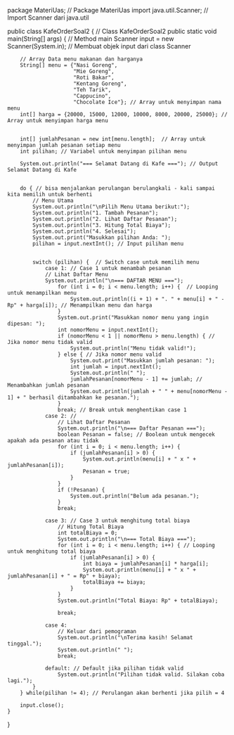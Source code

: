 package MateriUas; // Package MateriUas
import java.util.Scanner; // Import Scanner dari java.util

public class KafeOrderSoal2 { // Class KafeOrderSoal2
    public static void main(String[] args) { // Method main 
        Scanner input = new Scanner(System.in); // Membuat objek input dari class Scanner

        // Array Data menu makanan dan harganya
        String[] menu = {"Nasi Goreng",
                         "Mie Goreng", 
                         "Roti Bakar", 
                         "Kentang Goreng", 
                         "Teh Tarik", 
                         "Cappucino", 
                         "Chocolate Ice"}; // Array untuk menyimpan nama menu
        int[] harga = {20000, 15000, 12000, 10000, 8000, 20000, 25000}; // Array untuk menyimpan harga menu 

        
        int[] jumlahPesanan = new int[menu.length];  // Array untuk menyimpan jumlah pesanan setiap menu
        int pilihan; // Variabel untuk menyimpan pilihan menu

        System.out.println("=== Selamat Datang di Kafe ==="); // Output Selamat Datang di Kafe   
        

        do { // bisa menjalankan perulangan berulangkali - kali sampai kita memilih untuk berhenti
            // Menu Utama
            System.out.println("\nPilih Menu Utama berikut:");
            System.out.println("1. Tambah Pesanan"); 
            System.out.println("2. Lihat Daftar Pesanan");
            System.out.println("3. Hitung Total Biaya");
            System.out.println("4. Selesai");
            System.out.print("Masukkan pilihan Anda: "); 
            pilihan = input.nextInt(); // Input pilihan menu


            switch (pilihan) {  // Switch case untuk memilih menu
                case 1: // Case 1 untuk menambah pesanan
                // Lihat Daftar Menu
                System.out.println("\n=== DAFTAR MENU ==="); 
                    for (int i = 0; i < menu.length; i++) {  // Looping untuk menampilkan menu
                        System.out.println((i + 1) + ". " + menu[i] + " - Rp" + harga[i]); // Menampilkan menu dan harga
                    }
                    System.out.print("Masukkan nomor menu yang ingin dipesan: ");
                    int nomorMenu = input.nextInt();
                    if (nomorMenu < 1 || nomorMenu > menu.length) { // Jika nomor menu tidak valid
                        System.out.println("Menu tidak valid!");
                    } else { // Jika nomor menu valid
                        System.out.print("Masukkan jumlah pesanan: ");
                        int jumlah = input.nextInt();
                        System.out.println(" ");
                        jumlahPesanan[nomorMenu - 1] += jumlah; // Menambahkan jumlah pesanan
                        System.out.println(jumlah + " " + menu[nomorMenu - 1] + " berhasil ditambahkan ke pesanan.");
                    }
                    break; // Break untuk menghentikan case 1
                case 2: //
                    // Lihat Daftar Pesanan
                    System.out.println("\n=== Daftar Pesanan ===");
                    boolean Pesanan = false; // Boolean untuk mengecek apakah ada pesanan atau tidak
                    for (int i = 0; i < menu.length; i++) {
                        if (jumlahPesanan[i] > 0) {
                            System.out.println(menu[i] + " x " + jumlahPesanan[i]);
                            Pesanan = true;
                        }
                    }
                    if (!Pesanan) {
                        System.out.println("Belum ada pesanan.");
                    }
                    break;

                case 3: // Case 3 untuk menghitung total biaya
                    // Hitung Total Biaya
                    int totalBiaya = 0;
                    System.out.println("\n=== Total Biaya ===");
                    for (int i = 0; i < menu.length; i++) { // Looping untuk menghitung total biaya
                        if (jumlahPesanan[i] > 0) {
                            int biaya = jumlahPesanan[i] * harga[i];
                            System.out.println(menu[i] + " x " + jumlahPesanan[i] + " = Rp" + biaya);
                            totalBiaya += biaya;
                        }
                    }
                    System.out.println("Total Biaya: Rp" + totalBiaya);

                    break;

                case 4:
                    // Keluar dari pemograman
                    System.out.println("\nTerima kasih! Selamat tinggal.");
                    System.out.println(" ");
                    break;

                default: // Default jika pilihan tidak valid
                    System.out.println("Pilihan tidak valid. Silakan coba lagi.");
            }
        } while(pilihan != 4); // Perulangan akan berhenti jika pilih = 4

        input.close();
    }
}
